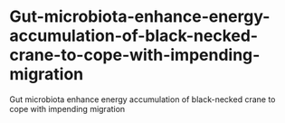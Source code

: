 # Gut-microbiota-enhance-energy-accumulation-of-black-necked-crane-to-cope-with-impending-migration
Gut microbiota enhance energy accumulation of black-necked crane to cope with impending migration
